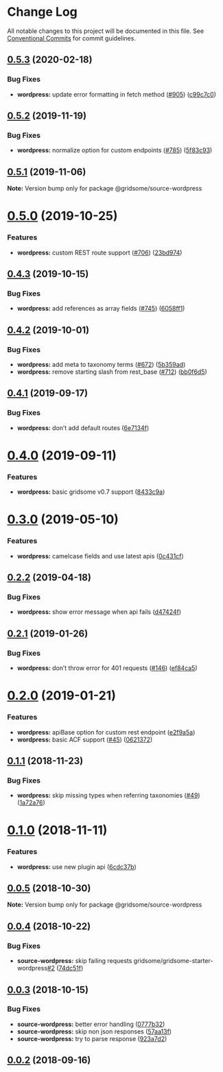 # Change Log

All notable changes to this project will be documented in this file.
See [Conventional Commits](https://conventionalcommits.org) for commit guidelines.

## [0.5.3](https://github.com/gridsome/gridsome/tree/master/packages/source-wordpress/compare/@gridsome/source-wordpress@0.5.2...@gridsome/source-wordpress@0.5.3) (2020-02-18)


### Bug Fixes

* **wordpress:** update error formatting in fetch method ([#905](https://github.com/gridsome/gridsome/tree/master/packages/source-wordpress/issues/905)) ([c99c7c0](https://github.com/gridsome/gridsome/tree/master/packages/source-wordpress/commit/c99c7c0e252f294f2f1f9b7d8df5122dd62b27aa))





## [0.5.2](https://github.com/gridsome/gridsome/tree/master/packages/source-wordpress/compare/@gridsome/source-wordpress@0.5.1...@gridsome/source-wordpress@0.5.2) (2019-11-19)


### Bug Fixes

* **wordpress:** normalize option for custom endpoints ([#785](https://github.com/gridsome/gridsome/tree/master/packages/source-wordpress/issues/785)) ([5f83c93](https://github.com/gridsome/gridsome/tree/master/packages/source-wordpress/commit/5f83c93))





## [0.5.1](https://github.com/gridsome/gridsome/tree/master/packages/source-wordpress/compare/@gridsome/source-wordpress@0.5.0...@gridsome/source-wordpress@0.5.1) (2019-11-06)

**Note:** Version bump only for package @gridsome/source-wordpress





# [0.5.0](https://github.com/gridsome/gridsome/tree/master/packages/source-wordpress/compare/@gridsome/source-wordpress@0.4.3...@gridsome/source-wordpress@0.5.0) (2019-10-25)


### Features

* **wordpress:** custom REST route support ([#706](https://github.com/gridsome/gridsome/tree/master/packages/source-wordpress/issues/706)) ([23bd974](https://github.com/gridsome/gridsome/tree/master/packages/source-wordpress/commit/23bd974))





## [0.4.3](https://github.com/gridsome/gridsome/tree/master/packages/source-wordpress/compare/@gridsome/source-wordpress@0.4.2...@gridsome/source-wordpress@0.4.3) (2019-10-15)


### Bug Fixes

* **wordpress:** add references as array fields ([#745](https://github.com/gridsome/gridsome/tree/master/packages/source-wordpress/issues/745)) ([6058ff1](https://github.com/gridsome/gridsome/tree/master/packages/source-wordpress/commit/6058ff1))





## [0.4.2](https://github.com/gridsome/gridsome/tree/master/packages/source-wordpress/compare/@gridsome/source-wordpress@0.4.1...@gridsome/source-wordpress@0.4.2) (2019-10-01)


### Bug Fixes

* **wordpress:** add meta to taxonomy terms ([#672](https://github.com/gridsome/gridsome/tree/master/packages/source-wordpress/issues/672)) ([5b359ad](https://github.com/gridsome/gridsome/tree/master/packages/source-wordpress/commit/5b359ad))
* **wordpress:** remove starting slash from rest_base ([#712](https://github.com/gridsome/gridsome/tree/master/packages/source-wordpress/issues/712)) ([bb0f6d5](https://github.com/gridsome/gridsome/tree/master/packages/source-wordpress/commit/bb0f6d5))





## [0.4.1](https://github.com/gridsome/gridsome/tree/master/packages/source-wordpress/compare/@gridsome/source-wordpress@0.4.0...@gridsome/source-wordpress@0.4.1) (2019-09-17)


### Bug Fixes

* **wordpress:** don’t add default routes ([6e7134f](https://github.com/gridsome/gridsome/tree/master/packages/source-wordpress/commit/6e7134f))





# [0.4.0](https://github.com/gridsome/gridsome/tree/master/packages/source-wordpress/compare/@gridsome/source-wordpress@0.3.0...@gridsome/source-wordpress@0.4.0) (2019-09-11)


### Features

* **wordpress:** basic gridsome v0.7 support ([8433c9a](https://github.com/gridsome/gridsome/tree/master/packages/source-wordpress/commit/8433c9a))





# [0.3.0](https://github.com/gridsome/gridsome/tree/master/packages/source-wordpress/compare/@gridsome/source-wordpress@0.2.2...@gridsome/source-wordpress@0.3.0) (2019-05-10)


### Features

* **wordpress:** camelcase fields and use latest apis ([0c431cf](https://github.com/gridsome/gridsome/tree/master/packages/source-wordpress/commit/0c431cf))





## [0.2.2](https://github.com/gridsome/gridsome/tree/master/packages/source-wordpress/compare/@gridsome/source-wordpress@0.2.1...@gridsome/source-wordpress@0.2.2) (2019-04-18)


### Bug Fixes

* **wordpress:** show error message when api fails ([d47424f](https://github.com/gridsome/gridsome/tree/master/packages/source-wordpress/commit/d47424f))





<a name="0.2.1"></a>
## [0.2.1](https://github.com/gridsome/gridsome/tree/master/packages/source-wordpress/compare/@gridsome/source-wordpress@0.2.0...@gridsome/source-wordpress@0.2.1) (2019-01-26)


### Bug Fixes

* **wordpress:** don’t throw error for 401 requests ([#146](https://github.com/gridsome/gridsome/tree/master/packages/source-wordpress/issues/146)) ([ef84ca5](https://github.com/gridsome/gridsome/tree/master/packages/source-wordpress/commit/ef84ca5))





<a name="0.2.0"></a>
# [0.2.0](https://github.com/gridsome/gridsome/tree/master/packages/source-wordpress/compare/@gridsome/source-wordpress@0.1.1...@gridsome/source-wordpress@0.2.0) (2019-01-21)


### Features

* **wordpress:** apiBase option for custom rest endpoint ([e2f9a5a](https://github.com/gridsome/gridsome/tree/master/packages/source-wordpress/commit/e2f9a5a))
* **wordpress:** basic ACF support ([#45](https://github.com/gridsome/gridsome/tree/master/packages/source-wordpress/issues/45)) ([0621372](https://github.com/gridsome/gridsome/tree/master/packages/source-wordpress/commit/0621372))





<a name="0.1.1"></a>
## [0.1.1](https://github.com/gridsome/gridsome/compare/@gridsome/source-wordpress@0.1.0...@gridsome/source-wordpress@0.1.1) (2018-11-23)


### Bug Fixes

* **wordpress:** skip missing types when referring taxonomies ([#49](https://github.com/gridsome/gridsome/issues/49)) ([1a72a76](https://github.com/gridsome/gridsome/commit/1a72a76))


<a name="0.1.0"></a>
# [0.1.0](https://github.com/gridsome/gridsome/compare/@gridsome/source-wordpress@0.0.5...@gridsome/source-wordpress@0.1.0) (2018-11-11)


### Features

* **wordpress:** use new plugin api ([6cdc37b](https://github.com/gridsome/gridsome/commit/6cdc37b))


<a name="0.0.5"></a>
## [0.0.5](https://github.com/gridsome/gridsome/compare/@gridsome/source-wordpress@0.0.4...@gridsome/source-wordpress@0.0.5) (2018-10-30)

**Note:** Version bump only for package @gridsome/source-wordpress


<a name="0.0.4"></a>
## [0.0.4](https://github.com/gridsome/gridsome/compare/@gridsome/source-wordpress@0.0.3...@gridsome/source-wordpress@0.0.4) (2018-10-22)


### Bug Fixes

* **source-wordpress:** skip failing requests gridsome/gridsome-starter-wordpress[#2](https://github.com/gridsome/gridsome/issues/2) ([74dc51f](https://github.com/gridsome/gridsome/commit/74dc51f))


<a name="0.0.3"></a>
## [0.0.3](https://github.com/gridsome/gridsome/compare/142896c2454016dc989a7872faffec7263fc658c...@gridsome/source-wordpress@0.0.3) (2018-10-15)


### Bug Fixes

* **source-wordpress:** better error handling ([0777b32](https://github.com/gridsome/gridsome/commit/0777b32))
* **source-wordpress:** skip non json responses ([57aa13f](https://github.com/gridsome/gridsome/commit/57aa13f))
* **source-wordpress:** try to parse response ([923a7d2](https://github.com/gridsome/gridsome/commit/923a7d2))



<a name="0.0.2"></a>
## [0.0.2](https://github.com/gridsome/gridsome/compare/142896c2454016dc989a7872faffec7263fc658c...@gridsome/source-wordpress@0.0.3) (2018-09-16)
